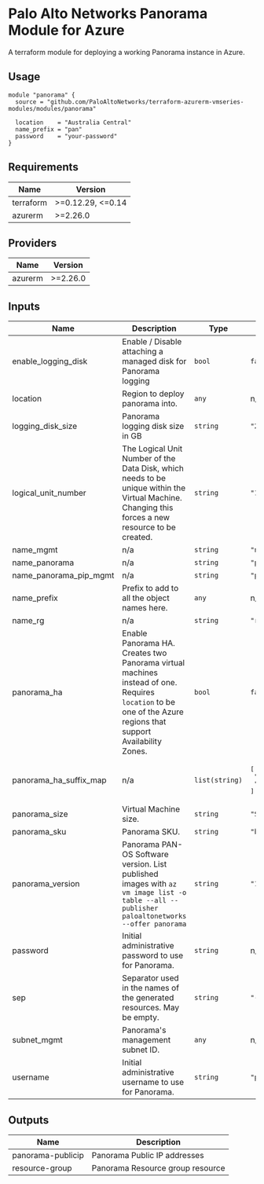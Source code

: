 Palo Alto Networks Panorama Module for Azure
===========

A terraform module for deploying a working Panorama instance in Azure.

Usage
-----

```hcl
module "panorama" {
  source = "github.com/PaloAltoNetworks/terraform-azurerm-vmseries-modules/modules/panorama"

  location    = "Australia Central"
  name_prefix = "pan"
  password    = "your-password"
}
```

<!-- BEGINNING OF PRE-COMMIT-TERRAFORM DOCS HOOK -->
## Requirements

| Name | Version |
|------|---------|
| terraform | >=0.12.29, <=0.14 |
| azurerm | >=2.26.0 |

## Providers

| Name | Version |
|------|---------|
| azurerm | >=2.26.0 |

## Inputs

| Name | Description | Type | Default | Required |
|------|-------------|------|---------|:--------:|
| enable\_logging\_disk | Enable / Disable attaching a managed disk for Panorama logging | `bool` | `false` | no |
| location | Region to deploy panorama into. | `any` | n/a | yes |
| logging\_disk\_size | Panorama logging disk size in GB | `string` | `"2000"` | no |
| logical\_unit\_number | The Logical Unit Number of the Data Disk, which needs to be unique within the Virtual Machine. Changing this forces a new resource to be created. | `string` | `"10"` | no |
| name\_mgmt | n/a | `string` | `"nic-mgmt"` | no |
| name\_panorama | n/a | `string` | `"panorama"` | no |
| name\_panorama\_pip\_mgmt | n/a | `string` | `"panorama-pip"` | no |
| name\_prefix | Prefix to add to all the object names here. | `any` | n/a | yes |
| name\_rg | n/a | `string` | `"rg-panorama"` | no |
| panorama\_ha | Enable Panorama HA. Creates two Panorama virtual machines instead of one. Requires `location` to be one of the Azure regions that support Availability Zones. | `bool` | `false` | no |
| panorama\_ha\_suffix\_map | n/a | `list(string)` | <pre>[<br>  "a",<br>  "b"<br>]</pre> | no |
| panorama\_size | Virtual Machine size. | `string` | `"Standard_D5_v2"` | no |
| panorama\_sku | Panorama SKU. | `string` | `"byol"` | no |
| panorama\_version | Panorama PAN-OS Software version. List published images with `az vm image list -o table --all --publisher paloaltonetworks --offer panorama` | `string` | `"10.0.3"` | no |
| password | Initial administrative password to use for Panorama. | `string` | n/a | yes |
| sep | Separator used in the names of the generated resources. May be empty. | `string` | `"-"` | no |
| subnet\_mgmt | Panorama's management subnet ID. | `any` | n/a | yes |
| username | Initial administrative username to use for Panorama. | `string` | `"panadmin"` | no |

## Outputs

| Name | Description |
|------|-------------|
| panorama-publicip | Panorama Public IP addresses |
| resource-group | Panorama Resource group resource |

<!-- END OF PRE-COMMIT-TERRAFORM DOCS HOOK -->